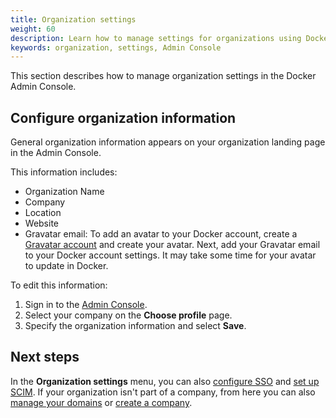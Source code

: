 ```yaml
---
title: Organization settings
weight: 60
description: Learn how to manage settings for organizations using Docker Admin Console.
keywords: organization, settings, Admin Console
---
```


This section describes how to manage organization settings in the Docker Admin Console.

## Configure organization information

General organization information appears on your organization landing page in the Admin Console.

This information includes:

 - Organization Name
 - Company
 - Location
 - Website
 - Gravatar email: To add an avatar to your Docker account, create a [Gravatar account](https://gravatar.com/) and create your avatar. Next, add your Gravatar email to your Docker account settings. It may take some time for your avatar to update in Docker.

To edit this information:

1. Sign in to the [Admin Console](https://app.docker.com/admin).
1. Select your company on the **Choose profile** page.
1. Specify the organization information and select **Save**.

## Next steps

In the **Organization settings** menu, you can also [configure SSO](../../security/for-admins/single-sign-on/configure/) and [set up SCIM](../../security/for-admins/provisioning/scim.md). If your organization isn't part of a company, from here you can also [manage your domains](/manuals/security/for-admins/domain-management.md) or [create a company](new-company.md).
